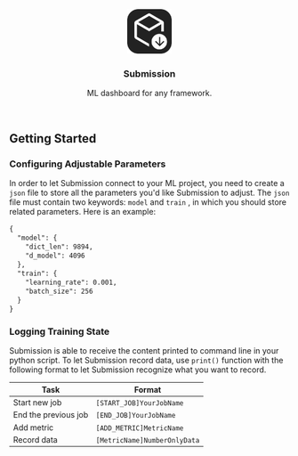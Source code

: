 <div align="center">
  <img src="icon.png" alt="Logo" width="80" height="80">
<h3 align="center">Submission</h3>
<p>ML dashboard for any framework.</p>
</div>

<br>

## Getting Started

### Configuring Adjustable Parameters

In order to let Submission connect to your ML project, you need to create a `json` file to store all the parameters you'd like Submission to adjust. The `json` file must contain two keywords: `model` and `train` , in which you should store related parameters. Here is an example:

```json5
{
  "model": {
    "dict_len": 9894,
    "d_model": 4096
  },
  "train": {
    "learning_rate": 0.001,
    "batch_size": 256
  }
}
```

### Logging Training State

Submission is able to receive the content printed to command line in your python script. To let Submission record data, use `print()` function with the following format to let Submission recognize what you want to record.

| Task                 | Format                       |
| -------------------- | ---------------------------- |
| Start new job        | `[START_JOB]YourJobName`     |
| End the previous job | `[END_JOB]YourJobName`       |
| Add metric           | `[ADD_METRIC]MetricName`     |
| Record data          | `[MetricName]NumberOnlyData` |
